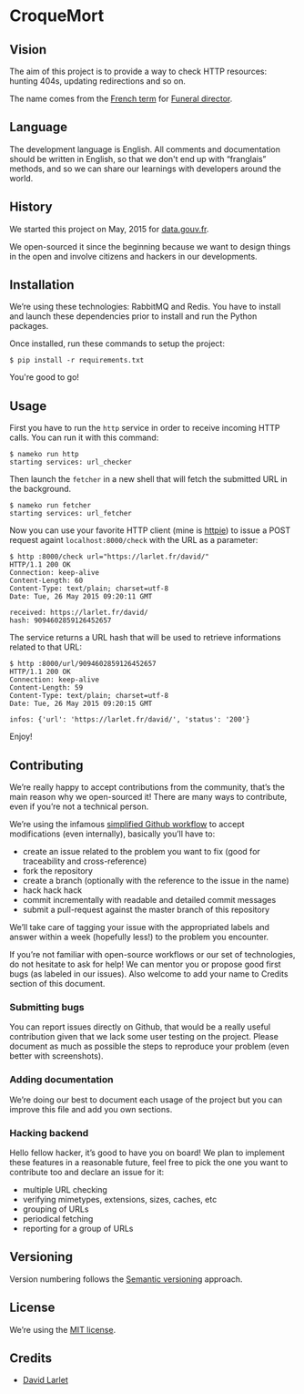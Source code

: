 # CroqueMort

## Vision

The aim of this project is to provide a way to check HTTP resources: hunting 404s, updating redirections and so on.

The name comes from the [French term](https://fr.wikipedia.org/wiki/Croque-mort) for [Funeral director](https://en.wikipedia.org/wiki/Funeral_director).

## Language

The development language is English. All comments and documentation should be written in English, so that we don't end up with “franglais” methods, and so we can share our learnings with developers around the world.


## History

We started this project on May, 2015 for [data.gouv.fr](http://data.gouv.fr/).

We open-sourced it since the beginning because we want to design things in the open and involve citizens and hackers in our developments.

## Installation

We’re using these technologies: RabbitMQ and Redis. You have to install and launch these dependencies prior to install and run the Python packages.

Once installed, run these commands to setup the project:

```shell
$ pip install -r requirements.txt
```

You're good to go!

## Usage

First you have to run the `http` service in order to receive incoming HTTP calls. You can run it with this command:

```shell
$ nameko run http
starting services: url_checker
```

Then launch the `fetcher` in a new shell that will fetch the submitted URL in the background.

```shell
$ nameko run fetcher
starting services: url_fetcher
```

Now you can use your favorite HTTP client (mine is [httpie](https://github.com/jakubroztocil/httpie)) to issue a POST request againt `localhost:8000/check` with the URL as a parameter:

```shell
$ http :8000/check url="https://larlet.fr/david/"
HTTP/1.1 200 OK
Connection: keep-alive
Content-Length: 60
Content-Type: text/plain; charset=utf-8
Date: Tue, 26 May 2015 09:20:11 GMT

received: https://larlet.fr/david/
hash: 9094602859126452657
```

The service returns a URL hash that will be used to retrieve informations related to that URL:

```shell
$ http :8000/url/9094602859126452657
HTTP/1.1 200 OK
Connection: keep-alive
Content-Length: 59
Content-Type: text/plain; charset=utf-8
Date: Tue, 26 May 2015 09:20:15 GMT

infos: {'url': 'https://larlet.fr/david/', 'status': '200'}
```

Enjoy!

## Contributing

We’re really happy to accept contributions from the community, that’s the main reason why we open-sourced it! There are many ways to contribute, even if you’re not a technical person.

We’re using the infamous [simplified Github workflow](http://scottchacon.com/2011/08/31/github-flow.html) to accept modifications (even internally), basically you’ll have to:

* create an issue related to the problem you want to fix (good for traceability and cross-reference)
* fork the repository
* create a branch (optionally with the reference to the issue in the name)
* hack hack hack
* commit incrementally with readable and detailed commit messages
* submit a pull-request against the master branch of this repository

We’ll take care of tagging your issue with the appropriated labels and answer within a week (hopefully less!) to the problem you encounter.

If you’re not familiar with open-source workflows or our set of technologies, do not hesitate to ask for help! We can mentor you or propose good first bugs (as labeled in our issues). Also welcome to add your name to Credits section of this document.

### Submitting bugs

You can report issues directly on Github, that would be a really useful contribution given that we lack some user testing on the project. Please document as much as possible the steps to reproduce your problem (even better with screenshots).

### Adding documentation

We’re doing our best to document each usage of the project but you can improve this file and add you own sections.

### Hacking backend

Hello fellow hacker, it’s good to have you on board! We plan to implement these features in a reasonable future, feel free to pick the one you want to contribute too and declare an issue for it:

* multiple URL checking
* verifying mimetypes, extensions, sizes, caches, etc
* grouping of URLs
* periodical fetching
* reporting for a group of URLs

## Versioning

Version numbering follows the [Semantic versioning](http://semver.org/) approach.

## License

We’re using the [MIT license](https://tldrlegal.com/license/mit-license). 

## Credits

* [David Larlet](https://larlet.fr/david/)

